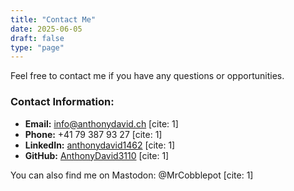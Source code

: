 ```yaml
---
title: "Contact Me"
date: 2025-06-05
draft: false
type: "page"
---
```


Feel free to contact me if you have any questions or opportunities.

### Contact Information:
* **Email:** info@anthonydavid.ch [cite: 1]
* **Phone:** +41 79 387 93 27 [cite: 1]
* **LinkedIn:** [anthonydavid1462](https://www.linkedin.com/in/anthonydavid1462/) [cite: 1]
* **GitHub:** [AnthonyDavid3110](https://github.com/AnthonyDavid3110) [cite: 1]

You can also find me on Mastodon: @MrCobblepot [cite: 1]